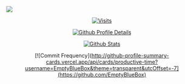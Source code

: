 <img src="https://capsule-render.vercel.app/api?type=transparent&theme=tokyonight&height=100&&section=header&text=GitHub%20%Statistics&fontSize=50&fontAlign=50&fontAlignY=50&animation=fadeIn">

<div align="center">

[![Visits](https://komarev.com/ghpvc/?username=EmptyBlueBox&color=6c8ed4&style=for-the-badge)](https://github.com/EmptyBlueBox)

[![Github Profile Details](http://github-profile-summary-cards.vercel.app/api/cards/profile-details?username=EmptyBlueBox&theme=transparent)](https://github.com/EmptyBlueBox)

[![Github Stats](http://github-profile-summary-cards.vercel.app/api/cards/stats?username=EmptyBlueBox&theme=transparent)](https://github.com/EmptyBlueBox)

[![Commit Frequency](http://github-profile-summary-cards.vercel.app/api/cards/productive-time?username=EmptyBlueBox&theme=transparent&utcOffset=-7](https://github.com/EmptyBlueBox)

</div>
